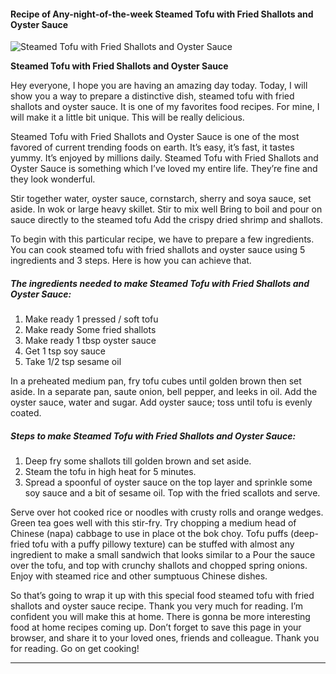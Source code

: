             

#### Recipe of Any-night-of-the-week Steamed Tofu with Fried Shallots and Oyster Sauce

![Steamed Tofu with Fried Shallots and Oyster Sauce](https://img-global.cpcdn.com/recipes/eee33d14273f1812/751x532cq70/steamed-tofu-with-fried-shallots-and-oyster-sauce-recipe-main-photo.jpg)

**Steamed Tofu with Fried Shallots and Oyster Sauce**

Hey everyone, I hope you are having an amazing day today. Today, I will show you a way to prepare a distinctive dish, steamed tofu with fried shallots and oyster sauce. It is one of my favorites food recipes. For mine, I will make it a little bit unique. This will be really delicious.

Steamed Tofu with Fried Shallots and Oyster Sauce is one of the most favored of current trending foods on earth. It’s easy, it’s fast, it tastes yummy. It’s enjoyed by millions daily. Steamed Tofu with Fried Shallots and Oyster Sauce is something which I’ve loved my entire life. They’re fine and they look wonderful.

Stir together water, oyster sauce, cornstarch, sherry and soya sauce, set aside. In wok or large heavy skillet. Stir to mix well Bring to boil and pour on sauce directly to the steamed tofu Add the crispy dried shrimp and shallots.

To begin with this particular recipe, we have to prepare a few ingredients. You can cook steamed tofu with fried shallots and oyster sauce using 5 ingredients and 3 steps. Here is how you can achieve that.

##### The ingredients needed to make Steamed Tofu with Fried Shallots and Oyster Sauce:

1.  Make ready 1 pressed / soft tofu
2.  Make ready Some fried shallots
3.  Make ready 1 tbsp oyster sauce
4.  Get 1 tsp soy sauce
5.  Take 1/2 tsp sesame oil

In a preheated medium pan, fry tofu cubes until golden brown then set aside. In a separate pan, saute onion, bell pepper, and leeks in oil. Add the oyster sauce, water and sugar. Add oyster sauce; toss until tofu is evenly coated.

##### Steps to make Steamed Tofu with Fried Shallots and Oyster Sauce:

1.  Deep fry some shallots till golden brown and set aside.
2.  Steam the tofu in high heat for 5 minutes.
3.  Spread a spoonful of oyster sauce on the top layer and sprinkle some soy sauce and a bit of sesame oil. Top with the fried scallots and serve.

Serve over hot cooked rice or noodles with crusty rolls and orange wedges. Green tea goes well with this stir-fry. Try chopping a medium head of Chinese (napa) cabbage to use in place ot the bok choy. Tofu puffs (deep-fried tofu with a puffy pillowy texture) can be stuffed with almost any ingredient to make a small sandwich that looks similar to a Pour the sauce over the tofu, and top with crunchy shallots and chopped spring onions. Enjoy with steamed rice and other sumptuous Chinese dishes.

So that’s going to wrap it up with this special food steamed tofu with fried shallots and oyster sauce recipe. Thank you very much for reading. I’m confident you will make this at home. There is gonna be more interesting food at home recipes coming up. Don’t forget to save this page in your browser, and share it to your loved ones, friends and colleague. Thank you for reading. Go on get cooking!

* * *